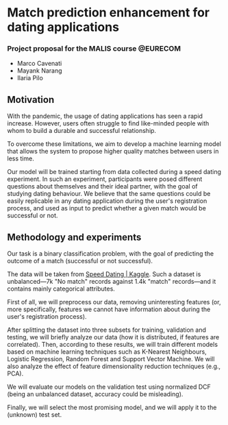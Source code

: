 # Match prediction enhancement for dating applications

### Project proposal for the MALIS course @EURECOM

- Marco Cavenati
- Mayank Narang
- Ilaria Pilo

## Motivation

With the pandemic, the usage of dating applications has seen a rapid increase. However, users often struggle to find like-minded people with whom to build a durable and successful relationship.

To overcome these limitations, we aim to develop a machine learning model that allows the system to propose higher quality matches between users in less time.

Our model will be trained starting from data collected during a speed dating experiment. In such an experiment, participants were posed different questions about themselves and their ideal partner, with the goal of studying dating behaviour. We believe that the same questions could be easily replicable in any dating application during the user's registration process, and used as input to predict whether a given match would be successful or not.

## Methodology and experiments

Our task is a binary classification problem, with the goal of predicting the outcome of a match (successful or not successful).

The data will be taken from [Speed Dating | Kaggle](https://www.kaggle.com/datasets/whenamancodes/speed-dating). Such a dataset is unbalanced—7k "No match" records against 1.4k "match" records—and it contains mainly categorical attributes.

First of all, we will preprocess our data, removing uninteresting features (or, more specifically, features we cannot have information about during the user's registration process).

After splitting the dataset into three subsets for training, validation and testing, we will briefly analyze our data (how it is distributed, if features are correlated). Then, according to these results, we will train different models based on machine learning techniques such as K-Nearest Neighbours, Logistic Regression, Random Forest and Support Vector Machine. We will also analyze the effect of feature dimensionality reduction techniques (e.g., PCA).

We will evaluate our models on the validation test using normalized DCF (being an unbalanced dataset, accuracy could be misleading).

Finally, we will select the most promising model, and we will apply it to the (unknown) test set.